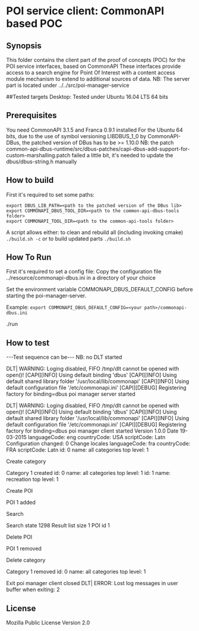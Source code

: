 # POI service client: CommonAPI based POC

## Synopsis
This folder contains the client part of the proof of concepts (POC) for the POI service interfaces, based on CommonAPI 
These interfaces provide access to a search engine for Point Of Interest with a content access module mechanism to extend to additional sources of data.
NB: The server part is located under ../../src/poi-manager-service

##Tested targets
Desktop: Tested under Ubuntu 16.04 LTS 64 bits

## Prerequisites
You need CommonAPI 3.1.5 and Franca 0.9.1 installed 
For the Ubuntu 64 bits, due to the use of symbol versioning LIBDBUS_1_0 by CommonAPI-DBus, the patched version of DBus has to be >= 1.10.0
NB: the patch common-api-dbus-runtime/src/dbus-patches/capi-dbus-add-support-for-custom-marshalling.patch failed a little bit, it's needed to update the dbus/dbus-string.h manually

## How to build
First it's required to set some paths:
```
export DBUS_LIB_PATH=<path to the patched version of the DBus lib>
export COMMONAPI_DBUS_TOOL_DIR=<path to the common-api-dbus-tools folder>
export COMMONAPI_TOOL_DIR=<path to the common-api-tools folder> 
```
A script allows either:
to clean and rebuild all (including invoking cmake) 
```./build.sh -c```
or to build updated parts
```./build.sh```


## How To Run
First it's required to set a config file:
Copy the configuration file ../resource/commonapi-dbus.ini in a directory of your choice

Set the environment variable COMMONAPI_DBUS_DEFAULT_CONFIG before starting the poi-manager-server.

Example:
```export COMMONAPI_DBUS_DEFAULT_CONFIG=<your path>/commonapi-dbus.ini```

./run

## How to test 

---Test sequence can be---
NB: no DLT started

DLT| WARNING:   Loging disabled, FIFO /tmp/dlt cannot be opened with open()!
[CAPI][INFO] Using default binding 'dbus'
[CAPI][INFO] Using default shared library folder '/usr/local/lib/commonapi'
[CAPI][INFO] Using default configuration file '/etc/commonapi.ini'
[CAPI][DEBUG] Registering factory for binding=dbus
poi manager server started

DLT| WARNING:   Loging disabled, FIFO /tmp/dlt cannot be opened with open()!
[CAPI][INFO] Using default binding 'dbus'
[CAPI][INFO] Using default shared library folder '/usr/local/lib/commonapi'
[CAPI][INFO] Using default configuration file '/etc/commonapi.ini'
[CAPI][DEBUG] Registering factory for binding=dbus
poi manager client started
Version 1.0.0
Date 19-03-2015
languageCode: eng countryCode: USA scriptCode: Latn 
Configuration changed:  0
Change locales
languageCode: fra countryCode: FRA scriptCode: Latn 
id: 0 name: all categories top level: 1

Create category

Category 1 created
id: 0 name: all categories top level: 1
id: 1 name: recreation top level: 1

Create POI

POI 1 added

Search

Search state 1298
Result list size 1
POI id 1

Delete POI

POI 1 removed

Delete category

Category 1 removed
id: 0 name: all categories top level: 1

Exit
poi manager client closed
DLT| ERROR:     Lost log messages in user buffer when exiting: 2

## License

Mozilla Public License Version 2.0


